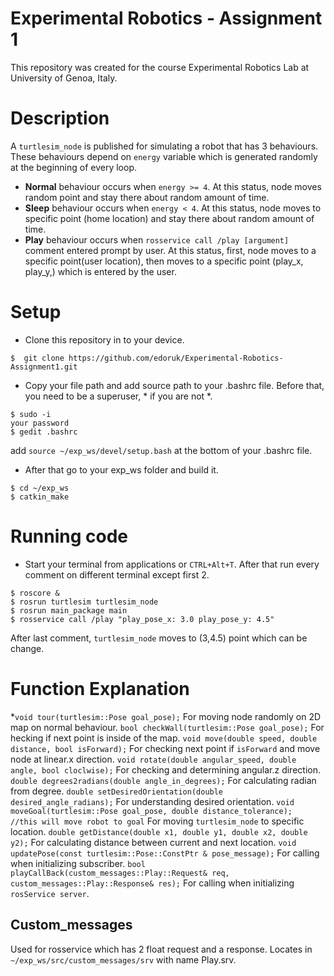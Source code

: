 # Experimental Robotics - Assignment 1
This repository was created for the course Experimental Robotics Lab at University of Genoa, Italy.

# Description
A `turtlesim_node` is published for simulating a robot that has 3 behaviours. These behaviours depend on `energy` variable which is generated randomly at the beginning of every loop.
 * **Normal** behaviour occurs when `energy >= 4`. At this status, node moves random point and stay there about random amount of time.
 * **Sleep** behaviour occurs when `energy < 4`. At this status, node moves to specific point (home location) and stay there about random amount of time.
 * **Play** behaviour occurs when `rosservice call /play [argument]` comment entered prompt by user. At this status, first, node moves to a specific point(user location), then moves to a specific point (play_x, play_y,) which is entered by the user.
 
# Setup
* Clone this repository in to your device.
```
$  git clone https://github.com/edoruk/Experimental-Robotics-Assignment1.git
```
* Copy your file path and add source path to your .bashrc file. Before that, you need to be a superuser, * if you are not *.
```
$ sudo -i
your password
$ gedit .bashrc
```
add `source ~/exp_ws/devel/setup.bash` at the bottom of your .bashrc file.
* After that go to your exp_ws folder and build it.
```
$ cd ~/exp_ws
$ catkin_make
```
# Running code
* Start your terminal from applications or `CTRL+Alt+T`. After that run every comment on different terminal except first 2.
```
$ roscore &
$ rosrun turtlesim turtlesim_node
$ rosrun main_package main
$ rosservice call /play "play_pose_x: 3.0 play_pose_y: 4.5"
```
After last comment, `turtlesim_node` moves to (3,4.5) point which can be change.

# Function Explanation
*`void tour(turtlesim::Pose goal_pose);`
For moving node randomly on 2D map on normal behaviour.
`bool checkWall(turtlesim::Pose goal_pose);`
For hecking if next point is inside of the map.
`void move(double speed, double distance, bool isForward);`
For checking next point if `isForward` and move node at linear.x  direction.
`void rotate(double angular_speed, double angle, bool cloclwise);`
For checking and determining angular.z direction. 
`double degrees2radians(double angle_in_degrees);`
For calculating radian from degree.
`double setDesiredOrientation(double desired_angle_radians);`
For understanding desired orientation.
`void moveGoal(turtlesim::Pose goal_pose, double distance_tolerance);	//this will move robot to goal`
For moving `turtlesim_node` to specific location.
`double getDistance(double x1, double y1, double x2, double y2);`
For calculating distance between current and next location.
`void updatePose(const turtlesim::Pose::ConstPtr & pose_message);`
For calling when initializing subscriber.
`bool playCallBack(custom_messages::Play::Request& req, custom_messages::Play::Response& res);`
For calling when initializing `rosService server`.

## Custom_messages
Used for rosservice which has 2 float request and a response.
Locates in `~/exp_ws/src/custom_messages/srv` with name Play.srv.



